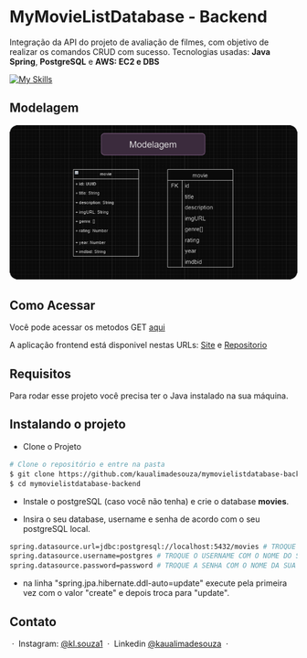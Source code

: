 <h1>MyMovieListDatabase - Backend</h1>

Integração da API do projeto de avaliação de filmes, com objetivo de realizar os comandos CRUD com sucesso.
Tecnologias usadas: <b>Java Spring</b>, <b>PostgreSQL</b> e <b>AWS: EC2 e DBS</b>

[![My Skills](https://skillicons.dev/icons?i=spring,postgres,aws&perline=3)](https://skillicons.dev)

<h2>Modelagem </h2>

<img src="modelagem.png" alt="modelagem" width="600">

<h2>Como Acessar</h2>

Você pode acessar os metodos GET <a href="http://44.195.40.138:8080/movies" target="_blank">aqui</a>

A aplicação frontend está disponivel nestas URLs: <a href="" target="_blank">Site</a> e <a href="https://github.com/kaualimadesouza/mymovielistdatabase-frontend" target="_blank">Repositorio</a>

<h2>Requisitos</h2>

Para rodar esse projeto você precisa ter o Java instalado na sua máquina.

<h2>Instalando o projeto</h2>

- Clone o Projeto
```bash
# Clone o repositório e entre na pasta
$ git clone https://github.com/kaualimadesouza/mymovielistdatabase-backend.git
$ cd mymovielistdatabase-backend
```

- Instale o postgreSQL (caso você não tenha) e crie o database <b>movies</b>.

- Insira o seu database, username e senha de acordo com o seu postgreSQL local.
```bash
spring.datasource.url=jdbc:postgresql://localhost:5432/movies # TROQUE O DATABASE COM O NOME DO SEU
spring.datasource.username=postgres # TROQUE O USERNAME COM O NOME DO SEU
spring.datasource.password=password # TROQUE A SENHA COM O NOME DA SUA
```
- na linha "spring.jpa.hibernate.ddl-auto=update" execute pela primeira vez com o valor "create" e depois troca para "update".

## Contato

&nbsp;&middot;&nbsp; Instagram: [@kl.souza1](https://www.instagram.com/kl.souza1/) &nbsp;&middot;&nbsp;
Linkedin [@kaualimadesouza](https://www.linkedin.com/in/kaualimadesouza/) &nbsp;&middot;&nbsp;
